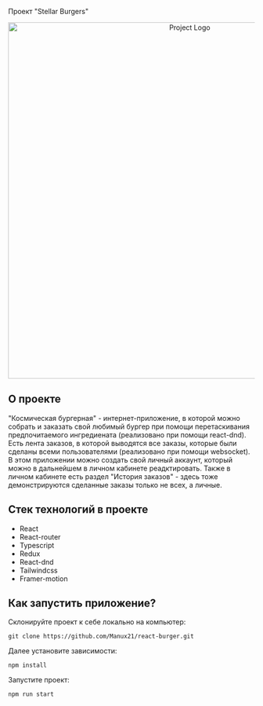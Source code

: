 Проект "Stellar Burgers"

 <p align="center">
   <img src="https://i.ibb.co/thvwP21/logo.png" alt="Project Logo" width="726" />
 </p>

## О проекте

"Космическая бургерная" - интернет-приложение, в которой можно собрать и заказать свой любимый бургер при помощи перетаскивания предпочитаемого ингредиената (реализовано при помощи react-dnd). Есть лента заказов, в которой выводятся все заказы, которые были сделаны всеми пользователями (реализовано при помощи websocket). В этом приложении можно создать свой личный аккаунт, который можно в дальнейшем в личном кабинете реадктировать. Также в личном кабинете есть раздел "История заказов" - здесь тоже демонстрируются сделанные заказы только не всех, а личные.

## Стек технологий в проекте
+ React
+ React-router
+ Typescript
+ Redux
+ React-dnd
+ Tailwindcss
+ Framer-motion

## Как запустить приложение?
Склонируйте проект к себе локально на компьютер:
 ```
 git clone https://github.com/Manux21/react-burger.git
 ```

Далее установите зависимости:
 ```
 npm install
 ```

Запустите проект:
 ```
 npm run start
 ```



